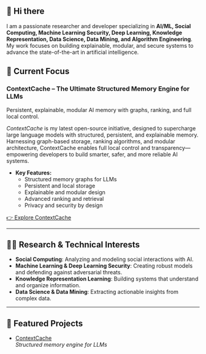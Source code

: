 ## 👋 Hi there

I am a passionate researcher and developer specializing in **AI/ML, Social Computing, Machine Learning Security, Deep Learning, Knowledge Representation, Data Science, Data Mining, and Algorithm Engineering**. My work focuses on building explainable, modular, and secure systems to advance the state-of-the-art in artificial intelligence.

## 🚀 Current Focus

### **ContextCache – The Ultimate Structured Memory Engine for LLMs**
Persistent, explainable, modular AI memory with graphs, ranking, and full local control.

_ContextCache_ is my latest open-source initiative, designed to supercharge large language models with structured, persistent, and explainable memory. Harnessing graph-based storage, ranking algorithms, and modular architecture, ContextCache enables full local control and transparency—empowering developers to build smarter, safer, and more reliable AI systems.

- **Key Features:**  
  - Structured memory graphs for LLMs  
  - Persistent and local storage  
  - Explainable and modular design  
  - Advanced ranking and retrieval  
  - Privacy and security by design

[👉 Explore ContextCache](https://github.com/doddanikhil/ContextCache)

---

## 🧑‍💻 Research & Technical Interests

- **Social Computing**: Analyzing and modeling social interactions with AI.
- **Machine Learning & Deep Learning Security**: Creating robust models and defending against adversarial threats.
- **Knowledge Representation Learning**: Building systems that understand and organize information.
- **Data Science & Data Mining**: Extracting actionable insights from complex data.

---

## 🌟 Featured Projects

- [ContextCache](https://github.com/doddanikhil/ContextCache)  
  _Structured memory engine for LLMs_

